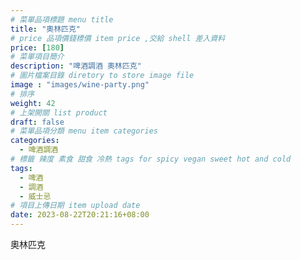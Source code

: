 ```yaml
---
# 菜單品項標題 menu title 
title: "奧林匹克"
# price 品項價錢標價 item price ,交給 shell 差入資料
price: [180] 
# 菜單項目簡介 
description: "啤酒調酒 奧林匹克"
# 圖片檔案目錄 diretory to store image file
image : "images/wine-party.png"
# 排序
weight: 42 
# 上架開關 list product 
draft: false
# 菜單品項分類 menu item categories 
categories:
  - 啤酒調酒 
# 標籤 辣度 素食 甜食 冷熱 tags for spicy vegan sweet hot and cold 
tags:
  - 啤酒
  - 調酒 
  - 威士忌
# 項目上傳日期 item upload date 
date: 2023-08-22T20:21:16+08:00
---
```


 奧林匹克
